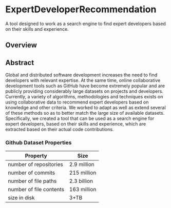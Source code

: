 # ExpertDeveloperRecommendation
A tool designed to work as a search engine to find expert developers based on their skills and experience.

## Overview


## Abstract
Global and distributed software development increases the need to find developers with relevant expertise. At
the same time, online collaborative development tools such as GitHub have become extremely popular and are publicly
providing considerably large datasets on projects and developers. Currently, a variety of algorithms, methodologies and techniques
exists on using collaborative data to recommend expert developers based on knowledge and other criteria. We worked to
adapt as well as extend several of these methods so as to better match the large size of available datasets. Specifically, we created
a tool that can be used as a search engine for expert developers, based on their skills and experience, which are extracted based
on their actual code contributions.

### Github Dataset Properties
  
| Property                 | Size         |
| ------------------------ | -------------|
| number of repositories   | 2.9 million  |
| number of commits        | 215 million  |
| number of file paths     | 2.3 billion  |
| number of file contents  | 163 million  |
| size in disk             | 3+TB         |

